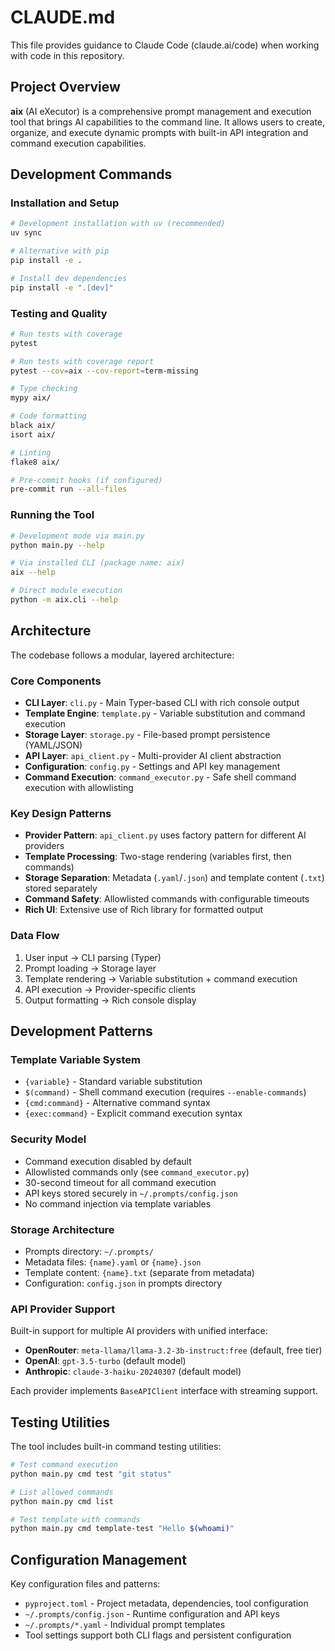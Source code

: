 # CLAUDE.md

This file provides guidance to Claude Code (claude.ai/code) when working with code in this repository.

## Project Overview

**aix** (AI eXecutor) is a comprehensive prompt management and execution tool that brings AI capabilities to the command line. It allows users to create, organize, and execute dynamic prompts with built-in API integration and command execution capabilities.

## Development Commands

### Installation and Setup
```bash
# Development installation with uv (recommended)
uv sync

# Alternative with pip
pip install -e .

# Install dev dependencies
pip install -e ".[dev]"
```

### Testing and Quality
```bash
# Run tests with coverage
pytest

# Run tests with coverage report
pytest --cov=aix --cov-report=term-missing

# Type checking
mypy aix/

# Code formatting
black aix/
isort aix/

# Linting
flake8 aix/

# Pre-commit hooks (if configured)
pre-commit run --all-files
```

### Running the Tool
```bash
# Development mode via main.py
python main.py --help

# Via installed CLI (package name: aix)
aix --help

# Direct module execution
python -m aix.cli --help
```

## Architecture

The codebase follows a modular, layered architecture:

### Core Components
- **CLI Layer**: `cli.py` - Main Typer-based CLI with rich console output
- **Template Engine**: `template.py` - Variable substitution and command execution
- **Storage Layer**: `storage.py` - File-based prompt persistence (YAML/JSON)
- **API Layer**: `api_client.py` - Multi-provider AI client abstraction
- **Configuration**: `config.py` - Settings and API key management
- **Command Execution**: `command_executor.py` - Safe shell command execution with allowlisting

### Key Design Patterns
- **Provider Pattern**: `api_client.py` uses factory pattern for different AI providers
- **Template Processing**: Two-stage rendering (variables first, then commands)
- **Storage Separation**: Metadata (`.yaml`/`.json`) and template content (`.txt`) stored separately
- **Command Safety**: Allowlisted commands with configurable timeouts
- **Rich UI**: Extensive use of Rich library for formatted output

### Data Flow
1. User input → CLI parsing (Typer)
2. Prompt loading → Storage layer
3. Template rendering → Variable substitution + command execution
4. API execution → Provider-specific clients
5. Output formatting → Rich console display

## Development Patterns

### Template Variable System
- `{variable}` - Standard variable substitution
- `$(command)` - Shell command execution (requires `--enable-commands`)
- `{cmd:command}` - Alternative command syntax
- `{exec:command}` - Explicit command execution syntax

### Security Model
- Command execution disabled by default
- Allowlisted commands only (see `command_executor.py`)
- 30-second timeout for all command execution
- API keys stored securely in `~/.prompts/config.json`
- No command injection via template variables

### Storage Architecture
- Prompts directory: `~/.prompts/`
- Metadata files: `{name}.yaml` or `{name}.json`
- Template content: `{name}.txt` (separate from metadata)
- Configuration: `config.json` in prompts directory

### API Provider Support
Built-in support for multiple AI providers with unified interface:
- **OpenRouter**: `meta-llama/llama-3.2-3b-instruct:free` (default, free tier)
- **OpenAI**: `gpt-3.5-turbo` (default model)
- **Anthropic**: `claude-3-haiku-20240307` (default model)

Each provider implements `BaseAPIClient` interface with streaming support.

## Testing Utilities

The tool includes built-in command testing utilities:
```bash
# Test command execution
python main.py cmd test "git status"

# List allowed commands
python main.py cmd list

# Test template with commands
python main.py cmd template-test "Hello $(whoami)"
```

## Configuration Management

Key configuration files and patterns:
- `pyproject.toml` - Project metadata, dependencies, tool configuration
- `~/.prompts/config.json` - Runtime configuration and API keys
- `~/.prompts/*.yaml` - Individual prompt templates
- Tool settings support both CLI flags and persistent configuration